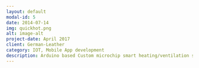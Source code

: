 ```yaml
---
layout: default
modal-id: 5
date: 2014-07-14
img: quickhot.png
alt: image-alt
project-date: April 2017
client: German-Leather
category: IOT, Mobile App development
description: Arduino based Custom microchip smart heating/ventilation system with an iOS companion App.
---
```

